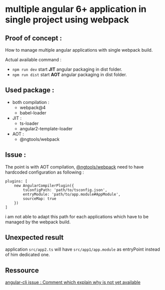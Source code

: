 multiple angular 6+ application in single project using webpack
====

Proof of concept :
--

How to manage multiple angular applications with single webpack build.

Actual available command : 
 - `npm run dev` start **JIT** angular packaging in dist folder.
 - `npm run dist` start **AOT** angular packaging in dist folder.

Used package : 
--

 - both compilation :
   - webpack@4
   - babel-loader
 - JIT :
   - ts-loader
   - angular2-template-loader
 - AOT : 
   - @ngtools/webpack

Issue :
--

The point is with AOT compilation, [@ngtools/webpack](https://www.npmjs.com/package/@ngtools/webpack) need to have hardcoded configuration as following :

    plugins: [
        new AngularCompilerPlugin({
            tsConfigPath: 'path/to/tsconfig.json',
            entryModule: 'path/to/app.module#AppModule',
            sourceMap: true
        })
    ]

i am not able to adapt this path for each applications which have to be managed by the webpack build.


Unexpected result
--
application `src/app2.ts` will have `src/app1/app.module` as entryPoint instead of him dedicated one.


Ressource
--

[angular-cli issue : Comment which explain why is not yet available](https://github.com/angular/devkit/issues/861#issuecomment-391797538)